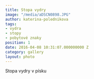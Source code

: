 ```yaml
---
title: Stopa vydry
image: "/media/aDSCN0898.JPG"
author: katerina-polednikova
tags:
- vydra
- stopy
- pobytové znaky
position: 1
date: 2016-04-08 10:31:07.000000000 Z
category: gallery
layout: photo
---
```

Stopa vydry v písku
